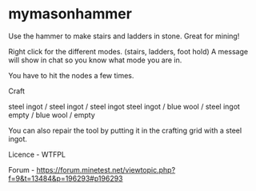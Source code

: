 # mymasonhammer

Use the hammer to make stairs and ladders in stone. Great for mining!

Right click for the different modes. (stairs, ladders, foot hold)
A message will show in chat so you know what mode you are in.

You have to hit the nodes a few times. 


Craft

steel ingot / steel ingot / steel ingot
steel ingot / blue wool   / steel ingot
empty       / blue wool   / empty

You can also repair the tool by putting it in the crafting grid with a steel ingot.


Licence - WTFPL


Forum - https://forum.minetest.net/viewtopic.php?f=9&t=13484&p=196293#p196293
